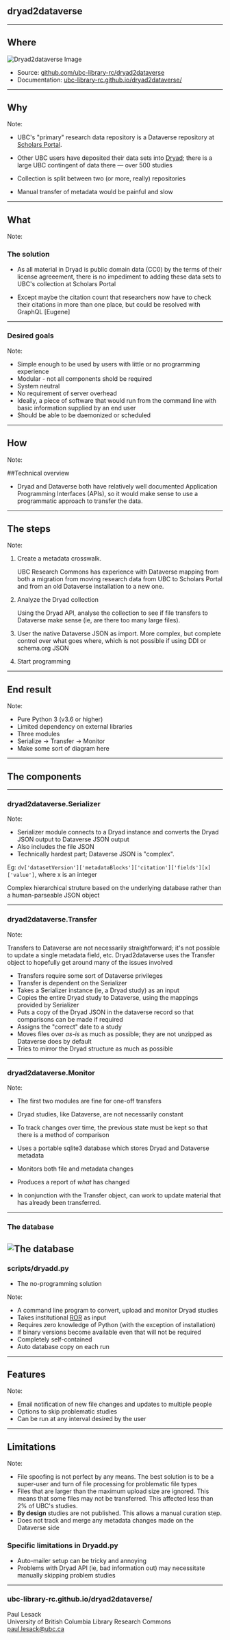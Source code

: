 ## dryad2dataverse

---

## Where 

![Dryad2dataverse Image](/Images/dryad2dataverseLogo.png)

* Source: [github.com/ubc-library-rc/dryad2dataverse](https://github.com/ubc-library-rc/dryad2dataverse)
* Documentation: [ubc-library-rc.github.io/dryad2dataverse/](https://ubc-library-rc.github.io/dryad2dataverse/)

---

## Why 

Note:

* UBC's "primary" research data repository is a Dataverse repository at [Scholars Portal](https://dataverse.scholarsportal.info).

* Other UBC users have deposited their data sets into [Dryad](https://datadryad.org); there is a large UBC contingent of data there — over 500 studies

* Collection is split between two (or more, really) repositories

* Manual transfer of metadata would be painful and slow

---

## What

Note:

### The solution

* As all material in Dryad is public domain data (CC0) by the terms of their license agreeement, there is no impediment to adding these data sets to UBC's collection at Scholars Portal

* Except maybe the citation count that researchers now have to check their citations in more than one place, but could be resolved with GraphQL [Eugene]

---

### Desired goals

Note:

* Simple enough to be used by users with little or no programming experience
* Modular - not all components shold be required
* System neutral
* No requirement of server overhead
* Ideally, a piece of software that would run from the command line with basic information supplied by an end user
* Should be able to be daemonized or scheduled

---

## How

Note:

##Technical overview 

* Dryad and Dataverse both have relatively well documented Application Programming Interfaces (APIs), so it would make sense to use a programmatic approach to transfer the data.

---

## The steps

Note:

1. Create a metadata crosswalk.

	UBC Research Commons has experience with Dataverse mapping from both a migration from moving research data from UBC to Scholars Portal and from an old Dataverse installation to a new one.


2. Analyze the Dryad collection
	
	Using the Dryad API, analyse the collection to see if file transfers to Dataverse make sense (ie, are there too many large files).

3. User the native Dataverse JSON as import. More complex, but complete control over what goes where, which is not possible if using DDI or schema.org JSON

4. Start programming

---

## End result

Note:

* Pure Python 3 (v3.6 or higher)
* Limited dependency on external libraries
* Three modules
* Serialize -> Transfer -> Monitor
* Make some sort of diagram here

---

## The components

---


### dryad2dataverse.Serializer


Note:


* Serializer module connects to a Dryad instance and converts the Dryad JSON output to Dataverse JSON output
* Also includes the file JSON
* Technically hardest part; Dataverse JSON is "complex".

Eg: `dv['datasetVersion']['metadataBlocks']['citation']['fields'][x]['value']`, where x is an integer

Complex hierarchical struture based on the underlying database rather than a human-parseable JSON object

---

### dryad2dataverse.Transfer


Note:

Transfers to Dataverse are not necessarily straightforward; it's not possible to update a single metadata field, etc. Dryad2dataverse uses the Transfer object to hopefully get around many of the issues involved

* Transfers require some sort of Dataverse privileges
* Transfer is dependent on the Serializer
* Takes a Serializer instance (ie, a Dryad study) as an input
* Copies the entire Dryad study to Dataverse, using the mappings provided by Serializer
* Puts a copy of the Dryad JSON in the dataverse record so that comparisons can be made if required
* Assigns the "correct" date to a study
* Moves files over *as-is* as much as possible; they are not unzipped as Dataverse does by default
* Tries to mirror the Dryad structure as much as possible

---

### dryad2dataverse.Monitor

Note:

* The first two modules are fine for one-off transfers
* Dryad studies, like Dataverse, are not necessarily constant
* To track changes over time, the previous state must be kept so that there is a method of comparison

* Uses a portable sqlite3 database which stores Dryad and Dataverse metadata
* Monitors both file and metadata changes
* Produces a report of *what* has changed

* In conjunction with the Transfer object, can work to update material that has already been transferred.

---

### The database

![The database](Images/dryad2dataverse.relationships.real.large.png)
---

### scripts/dryadd.py

* The no-programming solution

Note:

* A command line program to convert, upload and monitor Dryad studies
* Takes institutional [ROR](https://ror.org) as input
* Requires zero knowledge of Python (with the exception of installation)
* If binary versions become available even that will not be required
* Completely self-contained
* Auto database copy on each run

---

## Features

Note:

* Email notification of new file changes and updates to multiple people
* Options to skip problematic studies
* Can be run at any interval desired by the user

---

## Limitations


Note:

* File spoofing is not perfect by any means. The best solution is to be a super-user and turn of file processing for problematic file types
* Files that are larger than the maximum upload size are ignored. This means that some files may not be transferred. This affected less than 2% of UBC's studies.
* **By design** studies are not published. This allows a manual curation step.
* Does not track and merge any metadata changes made on the Dataverse side


### Specific limitations in Dryadd.py

* Auto-mailer setup can be tricky and annoying
* Problems with Dryad API (ie, bad information out) may necessitate manually skipping problem studies

---

### ubc-library-rc.github.io/dryad2dataverse/ <!-- .element: style="text-align: left;"  --> 

Paul Lesack <!-- .element: style="text-align: left;"  -->  
University of British Columbia Library Research Commons<!-- .element: style="text-align: left;"  -->   
paul.lesack@ubc.ca<!-- .element: style="text-align: left;"  -->




